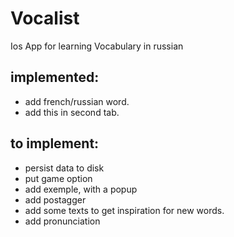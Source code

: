 # Vocalist
Ios App for learning Vocabulary in russian


## implemented:
* add french/russian word.
* add this in second tab.

## to implement:
* persist data to disk
* put game option
* add exemple, with a popup
* add postagger
* add some texts to get inspiration for new words.
* add pronunciation
